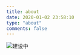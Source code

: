 ```yaml
---
title: about
date: 2020-01-02 23:58:10
type: "about"
comments: false
---
```


![建设中](https://caixiaohu.com/categories/avatar.png)
